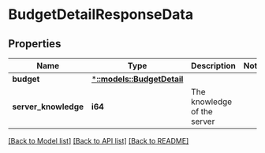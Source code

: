 # BudgetDetailResponseData

## Properties

Name | Type | Description | Notes
------------ | ------------- | ------------- | -------------
**budget** | [***::models::BudgetDetail**](BudgetDetail.md) |  | 
**server_knowledge** | **i64** | The knowledge of the server | 

[[Back to Model list]](../README.md#documentation-for-models) [[Back to API list]](../README.md#documentation-for-api-endpoints) [[Back to README]](../README.md)


